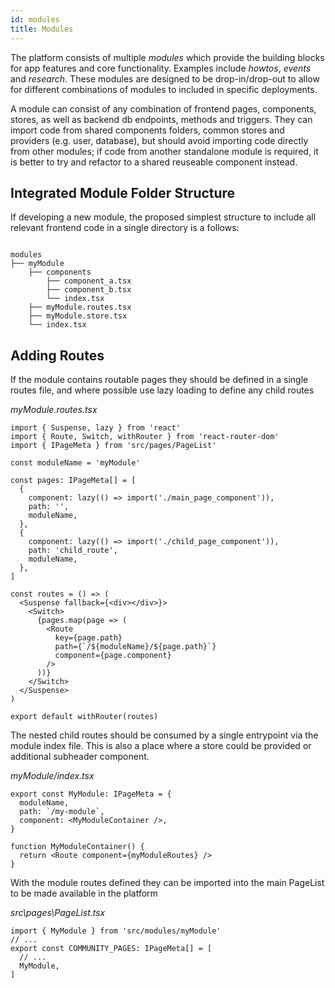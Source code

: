 ```yaml
---
id: modules
title: Modules
---
```


The platform consists of multiple _modules_ which provide the building blocks for app features and core functionality. Examples include _howtos_, _events_ and _research_. These modules are designed to be drop-in/drop-out to allow for different combinations of modules to included in specific deployments.

A module can consist of any combination of frontend pages, components, stores, as well as backend db endpoints, methods and triggers. They can import code from shared components folders, common stores and providers (e.g. user, database), but should avoid importing code directly from other modules; if code from another standalone module is required, it is better to try and refactor to a shared reuseable component instead.

## Integrated Module Folder Structure

If developing a new module, the proposed simplest structure to include all relevant frontend code in a single directory is a follows:

```

modules
├── myModule
    ├── components
        ├── component_a.tsx
        ├── component_b.tsx
        └── index.tsx
    ├── myModule.routes.tsx
    ├── myModule.store.tsx
    └── index.tsx
```

## Adding Routes

If the module contains routable pages they should be defined in a single routes file, and where possible use lazy loading to define any child routes

_myModule.routes.tsx_

```tsx
import { Suspense, lazy } from 'react'
import { Route, Switch, withRouter } from 'react-router-dom'
import { IPageMeta } from 'src/pages/PageList'

const moduleName = 'myModule'

const pages: IPageMeta[] = [
  {
    component: lazy(() => import('./main_page_component')),
    path: '',
    moduleName,
  },
  {
    component: lazy(() => import('./child_page_component')),
    path: 'child_route',
    moduleName,
  },
]

const routes = () => (
  <Suspense fallback={<div></div>}>
    <Switch>
      {pages.map(page => (
        <Route
          key={page.path}
          path={`/${moduleName}/${page.path}`}
          component={page.component}
        />
      ))}
    </Switch>
  </Suspense>
)

export default withRouter(routes)
```

The nested child routes should be consumed by a single entrypoint via the module index file.
This is also a place where a store could be provided or additional subheader component.

_myModule/index.tsx_

```tsx
export const MyModule: IPageMeta = {
  moduleName,
  path: `/my-module`,
  component: <MyModuleContainer />,
}

function MyModuleContainer() {
  return <Route component={myModuleRoutes} />
}
```

With the module routes defined they can be imported into the main PageList to be made available in the platform

_src\pages\PageList.tsx_

```tsx
import { MyModule } from 'src/modules/myModule'
// ...
export const COMMUNITY_PAGES: IPageMeta[] = [
  // ...
  MyModule,
]
```
